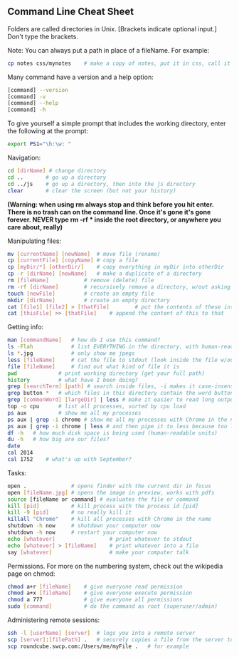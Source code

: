 ## Command Line Cheat Sheet

Folders are called directories in Unix.
[Brackets indicate optional input.] Don't type the brackets.

Note: You can always put a path in place of a fileName.  For example:
```bash
cp notes css/mynotes 	# make a copy of notes, put it in css, call it mynotes
```

Many command have a version and a help option:
```bash
[command] --version
[command] -v
[command] --help
[command] -h
```

To give yourself a simple prompt that includes the working directory, enter the following at the prompt:
```bash
export PS1="\h:\w: "
```

Navigation:
```bash
cd [dirName] # change directory
cd ..		# go up a directory
cd ../js  	# go up a directory, then into the js directory
clear 		# clear the screen (but not your history)
```

__(Warning: when using **rm** always stop and think before you hit
enter.  There is no trash can on the command line.  Once it's gone
it's gone forever.  NEVER type rm -rf * inside the root directory,
or anywhere you care about, really)__

Manipulating files:
```bash
mv [currentName] [newName] 	# move file (rename)
cp [currentFile] [copyName]	# copy a file
cp [myDir/*] [otherDir/] 	# copy everything in myDir into otherDir
cp -r [dirName] [newName]	# make a duplicate of a directory
rm [fileName] 			# remove (delete) file
rm -rf [dirName]	 	# recursively remove a directory, w/out asking
touch [newFile] 		# create an empty file
mkdir [dirName] 		# create an empty directory
cat [file1] [file2] > [thatFile]		# put the contents of these into that
cat [thisFile] >> [thatFile] 	# append the content of this to that
```

Getting info:
```bash
man [commandName] 	# how do I use this command?
ls -Flah 			# list EVERYTHING in the directory, with human-readable units
ls *.jpg 			# only show me jpegs
less [fileName] 	# cat the file to stdout (look inside the file w/out opening)
file [fileName] 	# find out what kind of file it is
pwd 			# print working directory (get your full path)
history 		# what have I been doing?
grep [searchTerm] [path] # search inside files, -i makes it case-insensitive
grep button * 	# which files in this directory contain the word button
grep [commonWord] [largeDir] | less # make it easier to read long output 
top -o cpu 		# list all processes, sorted by cpu load
ps aux 			# show me all my processes
ps aux | grep -i chrome # show me all my processes with Chrome in the name
ps aux | grep -i chrome | less # and then pipe it to less because too long
df -h 	# how much disk space is being used (human-readable units)
du -h 	# how big are our files?
date
cal 2014 
cal 1752 	# what's up with September?
```

Tasks:
```bash
open . 				# opens finder with the current dir in focus
open [fileName.jpg] # opens the image in preview, works with pdfs
source [fileName or command] # evaluates the file or command 	
kill [pid] 			# kill process with the process id [pid]
kill -9 [pid] 		# no really kill it
killall "Chrome" 	# kill all processes with Chrome in the name
shutdown -h now 	# shutdown your computer now
shutdown -h now 	# restart your computer now
echo [whatever] 				# print whatever to stdout
echo [whatever] > [fileName] 	# print whatever into a file
say [whatever] 					# make your computer talk
```

Permissions.  For more on the numbering system, check out the wikipedia page on chmod:
```bash
chmod a+r [fileName]	# give everyone read permission
chmod a+x [fileName]	# give everyone execute permission
chmod a 777 			# give everyone all permissions
sudo [command]			# do the command as root (superuser/admin)
```

Administering remote sessions:
```bash
ssh -l [userName] [server] 	# logs you into a remote server
scp [server]:[filePath] . 	# securely copies a file from the server to your current dir.
scp roundcube.swcp.com:/Users/me/myFile . 	# for example
```

